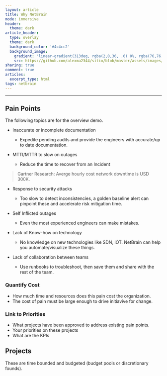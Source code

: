 ```yaml
---
layout: article
title: Why NetBrain
mode: immersive
header:
  theme: dark
article_header:
  type: overlay
  theme: dark
  background_color: '#4c4cc2'
  background_image:
    gradient: 'linear-gradient(313deg, rgba(2,0,36, .6) 0%, rgba(76,76,194, .6) 47%, rgba(0,212,255, .6) 100%)'
    src: https://github.com/alexma2344/sitio/blob/master/assets/images/rainbows.jpg?raw=true"
sharing: true
comment: true
articles:
  excerpt_type: html
tags: netbrain
---
```


<!--more-->

---

## Pain Points

The following topics are for the overview demo.


- Inaccurate or incomplete documentation

	- Expedite pending audits and provide the engineers with accurate/up to date documentation.

- MTTI/MTTR to slow on outages

	- Reduce the time to recover from an Incident

> Gartner Research: Averge hourly cost network downtime is USD 300K.

- Response to security attacks

	- Too slow to detect inconsistencies, a golden baseline alert can pinpoint these and accelerate risk mitigation time.

- Self Inflicted outages

	- Even the most experienced engineers can make mistakes. 

- Lack of Know-how on technology

	- No knowledge on new technologies like SDN, IOT. NetBrain can help you automate/visualize these things.

- Lack of collaboration between teams

	- Use runbooks to troubleshoot, then save them and share with the rest of the team.


### Quantify Cost

- How much time and resources does this pain cost the organization.
- The cost of pain must be large enough to drive initiavive for change.

### Link to Priorities

- What projects have been approved to address existing pain points.
- Your priorities on these projects
- What are the KPIs


## Projects

These are time bounded and budgeted (budget pools or discretionary founds).
